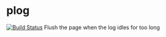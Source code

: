 # plog
[![Build Status](https://travis-ci.org/YF-Tung/plog.svg?branch=master)](https://travis-ci.org/YF-Tung/plog)
Flush the page when the log idles for too long
